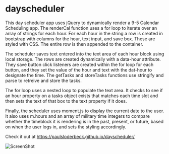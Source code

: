 # dayscheduler

This day scheduler app uses jQuery to dynamically render a 9-5 Calendar Scheduling app. The renderCal function uses a for loop to iterate over an array of strings for each hour. For each hour in the string a row is created in bootstrap with columns for the hour, text input, and save box. These are styled with CSS. The entire row is then appended to the container.

The scheduler saves text entered into the text area of each hour block using local storage. The rows are created dynamically with a data-hour attribute. They save button click listeners are created within the for loop for each button, and they set the value of the hour and text with the dat-hour to designate the time. The getTasks and storeTasks functions use stringify and parse to retreive and store the tasks.

The for loop uses a nested loop to populate the text area. It checks to see if an hour property on a tasks object exists that matches each time slot and then sets the text of that box to the text property if it does.

Finally, the scheduler uses moment.js to display the current date to the user. It also uses m.hours and an array of military time integers to compare whether the timeblock it is rendering is in the past, present, or future, based on when the user logs in, and sets the styling accordingly.

Check it out at https://paulsloderbeck.github.io/dayscheduler/

![ScreenShot](https://www.github.com/paulsloderbeck/dayscheduler/master/screenshot.png)
